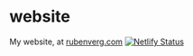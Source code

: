 # website
My website, at [rubenverg.com](https://rubenverg.com)
[![Netlify Status](https://api.netlify.com/api/v1/badges/16099adc-8bd5-419e-94ff-3b3942508969/deploy-status)](https://app.netlify.com/sites/rubenverg/deploys)
